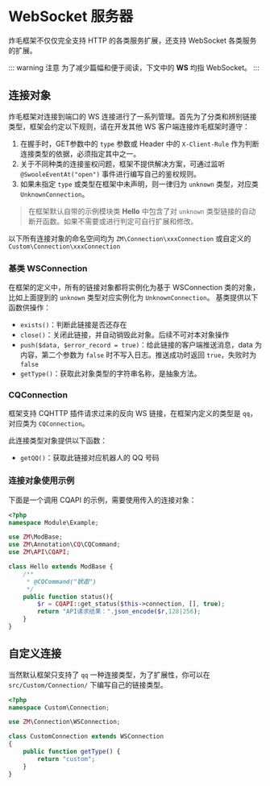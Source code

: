 # WebSocket 服务器

炸毛框架不仅仅完全支持 HTTP 的各类服务扩展，还支持 WebSocket 各类服务的扩展。

::: warning 注意
为了减少篇幅和便于阅读，下文中的 **WS** 均指 WebSocket。
:::

## 连接对象
炸毛框架对连接到端口的 WS 连接进行了一系列管理。首先为了分类和辨别链接类型，框架会约定以下规则，请在开发其他 WS 客户端连接炸毛框架时遵守：

1. 在握手时，GET参数中的 `type` 参数或 Header 中的 `X-Client-Rule` 作为判断连接类型的依据，必须指定其中之一。
2. 关于不同种类的连接鉴权问题，框架不提供解决方案，可通过监听 `@SwooleEventAt("open")` 事件进行编写自己的鉴权规则。
3. 如果未指定 `type` 或类型在框架中未声明，则一律归为 `unknown` 类型，对应类 `UnknownConnection`。

> 在框架默认自带的示例模块类 **Hello** 中包含了对 `unknown` 类型链接的自动断开函数。如果不需要或进行判定可自行扩展和修改。

以下所有连接对象的命名空间均为 `ZM\Connection\xxxConnection` 或自定义的 `Custom\Connection\xxxConnection`

### 基类 WSConnection
在框架的定义中，所有的链接对象都将实例化为基于 WSConnection 类的对象，比如上面提到的 `unknown` 类型对应实例化为 `UnknownConnection`。
基类提供以下函数供操作：
- `exists()`：判断此链接是否还存在
- `close()`：关闭此链接，并自动销毁此对象。后续不可对本对象操作
- `push($data, $error_record = true)`：给此链接的客户端推送消息，data 为内容，第二个参数为 `false` 时不写入日志。推送成功时返回 `true`，失败时为 `false`
- `getType()`：获取此对象类型的字符串名称，是抽象方法。

### CQConnection
框架支持 CQHTTP 插件请求过来的反向 WS 链接，在框架内定义的类型是 `qq`，对应类为 `CQConnection`。

此连接类型对象提供以下函数：
- `getQQ()`：获取此链接对应机器人的 QQ 号码

### 连接对象使用示例
下面是一个调用 CQAPI 的示例，需要使用传入的连接对象：
```php
<?php
namespace Module\Example;

use ZM\ModBase;
use ZM\Annotation\CQ\CQCommand;
use ZM\API\CQAPI;

class Hello extends ModBase {
    /**
     * @CQCommand("状态")
     */
    public function status(){
        $r = CQAPI::get_status($this->connection, [], true);
        return "API请求结果：".json_encode($r,128|256);
    }
}
```


## 自定义连接
当然默认框架只支持了 `qq` 一种连接类型，为了扩展性，你可以在 `src/Custom/Connection/` 下编写自己的链接类型。
```php
<?php
namespace Custom\Connection;

use ZM\Connection\WSConnection;

class CustomConnection extends WSConnection
{
    public function getType() {
        return "custom";
    }
}
```